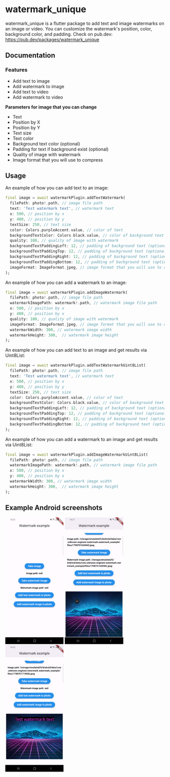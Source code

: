 # watermark_unique

watermark_unique is a flutter package to add text and image watermarks on an image or video. You can customize the watermark's position, color, background color, and padding.
Check on pub.dev: https://pub.dev/packages/watermark_unique

## Documentation
### Features

- Add text to image
- Add watermark to image
- Add text to video
- Add watermark to video

**Parameters for image that you can change**

- Text
- Position by X
- Position by Y
- Text size
- Text color
- Background text color (optional)
- Padding for text if background exist (optional)
- Quality of image with watermark
- Image format that you will use to compress

## Usage
An example of how you can add text to an image:
```dart
final image = await watermarkPlugin.addTextWatermark(
  filePath: photo!.path, // image file path
  text: 'Test watermark text', // watermark text
  x: 500, // position by x
  y: 400, // position by y
  textSize: 250, // text size
  color: Colors.purpleAccent.value, // color of text
  backgroundTextColor: Colors.black.value, // color of background text (optional)
  quality: 100, // quality of image with watermark
  backgroundTextPaddingLeft: 12, // padding of background text (optional)
  backgroundTextPaddingTop: 12, // padding of background text (optional)
  backgroundTextPaddingRight: 12, // padding of background text (optional)
  backgroundTextPaddingBottom: 12, // padding of background text (optional)
  imageFormat: ImageFormat.jpeg, // image format that you will use to compress
);
```

An example of how you can add a watermark to an image:
```dart
final image = await watermarkPlugin.addImageWatermark(
  filePath: photo!.path, // image file path
  watermarkImagePath: watermark!.path, // watermark image file path
  x: 500, // position by x
  y: 400, // position by x
  quality: 100, // quality of image with watermark
  imageFormat: ImageFormat.jpeg, // image format that you will use to compress
  watermarkWidth: 300, // watermark image width
  watermarkHeight: 300,  // watermark image height
);
```

An example of how you can add text to an image and get results via Uint8List:
```dart
final image = await watermarkPlugin.addTextWatermarkUint8List(
  filePath: photo!.path, // image file path
  text: 'Test watermark text', // watermark text
  x: 500, // position by x
  y: 400, // position by y
  textSize: 250, // text size
  color: Colors.purpleAccent.value, // color of text
  backgroundTextColor: Colors.black.value, // color of background text (optional)
  backgroundTextPaddingLeft: 12, // padding of background text (optional)
  backgroundTextPaddingTop: 12, // padding of background text (optional)
  backgroundTextPaddingRight: 12, // padding of background text (optional)
  backgroundTextPaddingBottom: 12, // padding of background text (optional)
);
```

An example of how you can add a watermark to an image and get results via Uint8List:
```dart
final image = await watermarkPlugin.addImageWatermarkUint8List(
  filePath: photo!.path, // image file path
  watermarkImagePath: watermark!.path, // watermark image file path
  x: 500, // position by x
  y: 400, // position by x
  watermarkWidth: 300, // watermark image width
  watermarkHeight: 300,  // watermark image height
);
```



## Example Android screenshots
<img src="https://github.com/engineer-unknown/watermark_unique/blob/main/android_example.png" height="400">
<img src="https://github.com/engineer-unknown/watermark_unique/blob/main/android_example_image_watermark.png" height="400">
<img src="https://github.com/engineer-unknown/watermark_unique/blob/main/android_example_text.png" height="400">